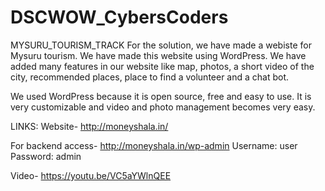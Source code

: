 # DSCWOW_CybersCoders

MYSURU_TOURISM_TRACK
For the solution, we have made a webiste for Mysuru tourism. We have made this website using WordPress.
We have added many features in our website like map, photos, a short video of the city, recommended places, place to find a volunteer and a chat bot.

We used WordPress because it is open source, free and easy to use.
It is very customizable and video and photo management becomes very easy.

LINKS:
Website- http://moneyshala.in/

For backend access- http://moneyshala.in/wp-admin
Username: user
Password: admin

Video- https://youtu.be/VC5aYWlnQEE
